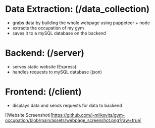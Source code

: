 # Data Extraction: (/data_collection)
- grabs data by building the whole webpage using puppeteer + node
- extracts the occupation of my gym
- saves it to a mySQL database on the backend

# Backend: (/server)
- serves static website (Express)
- handles requests to mySQL database (json)

# Frontend: (/client)
- displays data and sends requests for data to backend


!(Website Screenshot)[https://github.com/j-milkovits/gym-occupation/blob/main/assets/webpage_screenshot.png?raw=true]